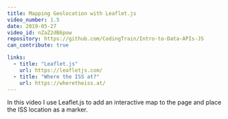 ```yaml
---
title: Mapping Geolocation with Leaflet.js
video_number: 1.5
date: 2019-05-27
video_id: nZaZ2dB6pow
repository: https://github.com/CodingTrain/Intro-to-Data-APIs-JS
can_contribute: true

links:
  - title: "Leaflet.js"
    url: https://leafletjs.com/
  - title: "Where the ISS at?"
    url: https://wheretheiss.at/
---
```


In this video I use Leaflet.js to add an interactive map to the page and place the ISS location as a marker.
